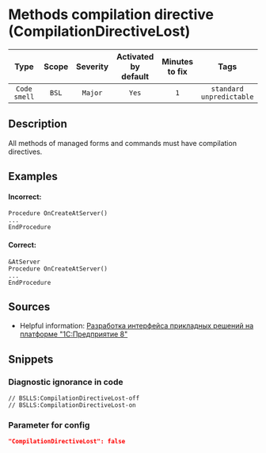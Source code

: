 # Methods compilation directive (CompilationDirectiveLost)

| Type | Scope | Severity | Activated<br/>by default | Minutes<br/>to fix | Tags |
| :-: | :-: | :-: | :-: | :-: | :-: |
| `Code smell` | `BSL` | `Major` | `Yes` | `1` | `standard`<br/>`unpredictable` |

<!-- Блоки выше заполняются автоматически, не трогать -->
## Description

All methods of managed forms and commands must have compilation directives.

## Examples

#### Incorrect:

```bsl
Procedure OnCreateAtServer()
...
EndProcedure
```

#### Correct:

```bsl
&AtServer
Procedure OnCreateAtServer()
...
EndProcedure
```

## Sources

- Helpful information: [Разработка интерфейса прикладных решений на платформе "1С:Предприятие 8"](https://its.1c.ru/db/pubv8devui#content:189:1)

## Snippets

<!-- Блоки ниже заполняются автоматически, не трогать -->
### Diagnostic ignorance in code

```bsl
// BSLLS:CompilationDirectiveLost-off
// BSLLS:CompilationDirectiveLost-on
```

### Parameter for config

```json
"CompilationDirectiveLost": false
```
